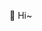 👋 Hi~

<!---
steveyeoks/steveyeoks is a ✨ special ✨ repository because its `README.md` (this file) appears on your GitHub profile.
You can click the Preview link to take a look at your changes.
--->
